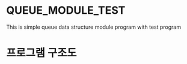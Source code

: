 # QUEUE_MODULE_TEST
This is simple queue data structure module program with test program

# 프로그램 구조도

